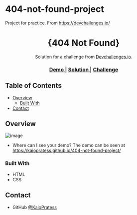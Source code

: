 # 404-not-found-project
Project for practice. From https://devchallenges.io/
<!-- Please update value in the {}  -->

<h1 align="center">{404 Not Found}</h1>

<div align="center">
   Solution for a challenge from  <a href="http://devchallenges.io" target="_blank">Devchallenges.io</a>.
</div>

<div align="center">
  <h3>
    <a href="https://{https://kaiopratess.github.io/404-not-found-project/}">
      Demo
    </a>
    <span> | </span>
    <a href="https://{https://kaiopratess.github.io/404-not-found-project/}">
      Solution
    </a>
    <span> | </span>
    <a href="https://devchallenges.io/challenges/wBunSb7FPrIepJZAg0sY">
      Challenge
    </a>
  </h3>
</div>

<!-- TABLE OF CONTENTS -->

## Table of Contents

- [Overview](#overview)
  - [Built With](#built-with)
- [Contact](#contact)


<!-- OVERVIEW -->

## Overview

![image](https://user-images.githubusercontent.com/91703674/157098827-c05f6b22-b898-4aa9-9200-51385c2524ac.png)

- Where can I see your demo?
   The demo can be seen at https://kaiopratess.github.io/404-not-found-project/


### Built With

- HTML
- CSS

## Contact

- GitHub [@KaioPratess](https://{github.com/your-usermame})
